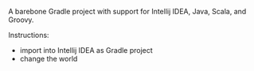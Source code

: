 A barebone Gradle project with support for Intellij IDEA, Java, Scala, and Groovy.

Instructions: 
* import into Intellij IDEA as Gradle project
* change the world
